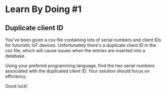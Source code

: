 # Learn By Doing #1
## Duplicate client ID
You've been given a csv file containing lots of serial numbers and client IDs for futuristic IoT devices.
Unfortunately there's a duplicate client ID in the csv file, which will cause issues when the entries are inserted into a database.

Using your prefered programming language, find the two serial numbers associated with the duplicated client ID.
Your solution should focus on efficiency.

Good luck!